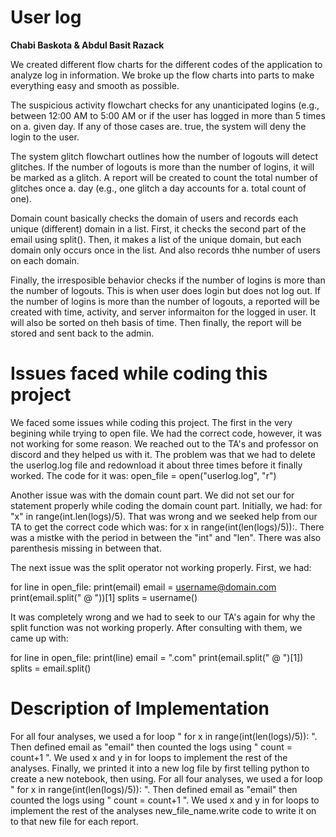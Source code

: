 # User log
**Chabi Baskota & Abdul Basit Razack**

We created different flow charts for the different codes of the application to analyze log in information. We broke up the flow charts into parts to make everything easy and smooth as possible.

The suspicious activity flowchart checks for any unanticipated logins (e.g., between 12:00 AM to 5:00 AM or if the user has logged in more than 5 times on a. given day. If any of those cases are. true, the system will deny the login to the user. 

The system glitch flowchart outlines how the number of logouts will detect glitches. If the number of logouts is more than the number of logins, it will be marked as a glitch. A report will be created to count the total number of glitches once a. day (e.g., one glitch a day accounts for a.  total count of one).

Domain count basically checks the domain of users and records each unique (different) domain in a list. First, it checks the second part of the email using split(). Then, it makes a list of the unique domain, but each domain only occurs once in the list. And also records thhe number of users on each domain. 

Finally, the irresposible behavior checks if the number of logins is more than the number of logouts. This is when user does login but does not log out. If the number of logins is more than the number of logouts, a reported will be created with time, activity, and server informaiton for the logged in user. It will also be sorted on theh basis of time. Then finally, the report will be stored and sent back to the admin. 

# Issues faced while coding this project

We faced some issues while coding this project. The first in the very begining while trying to open file. We had the correct code, however, it was not working for some reason. We reached out to the TA's and professor on discord and they helped us with it. The problem was that we had to delete the userlog.log file and redownload it about three times before it finally worked. The code for it was: open_file = open("userlog.log", "r")

Another issue was with the domain count part. We did not set our for statement properly while coding the domain count part. Initially, we had: for "x" in range(int.len(logs)/5). That was wrong and we seeked help from our TA to get the correct code which was: for x in range(int(len(logs)/5)):. There was a mistke with the period in between the "int" and "len". There was also parenthesis missing in between that. 

The next issue was the split operator not working properly. First, we had:

for line in open_file:
    print(email)
    email = username@domain.com
    print(email.split(" @ "))[1]
    splits = username()
    
It was completely wrong and we had to seek to our TA's again for why the split function was not working properly. After consulting with them, we came up with:

for line in open_file:
    print(line)
    email = ".com"
    print(email.split(" @ ")[1])
    splits = email.split()



# Description of Implementation

For all four analyses, we used a for loop " for x in range(int(len(logs)/5)): ". Then defined email as "email" then counted the logs using " count = count+1 ". We used x and y in for loops to implement the rest of the analyses. 
Finally, we printed it into a new log file by first telling python to create a new notebook, then using. 
For all four analyses, we used a for loop " for x in range(int(len(logs)/5)): ". Then defined email as "email" then counted the logs using " count = count+1 ". We used x and y in for loops to implement the rest of the analyses new_file_name.write code to write it on to that new file for each report. 




